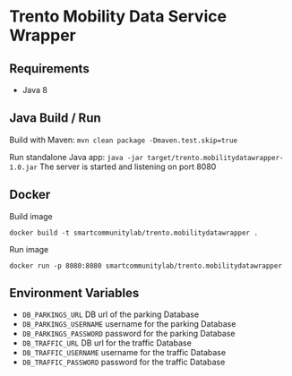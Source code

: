 # Trento Mobility Data Service Wrapper

## Requirements

- Java 8

## Java Build / Run 

Build with Maven:
``
mvn clean package -Dmaven.test.skip=true
``

Run standalone Java app:
``
java -jar target/trento.mobilitydatawrapper-1.0.jar
``
The server is started and listening on port 8080

## Docker

Build image 

``docker build -t smartcommunitylab/trento.mobilitydatawrapper . ``

Run image 

``docker run -p 8080:8080 smartcommunitylab/trento.mobilitydatawrapper``

## Environment Variables
- `DB_PARKINGS_URL` DB url of the parking Database
- `DB_PARKINGS_USERNAME` username for the parking Database
- `DB_PARKINGS_PASSWORD` password for the parking Database
- `DB_TRAFFIC_URL` DB url for the traffic Database
- `DB_TRAFFIC_USERNAME` username for the traffic Database
- `DB_TRAFFIC_PASSWORD` password for the traffic Database